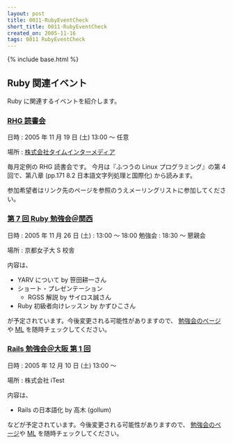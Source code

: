 ```yaml
---
layout: post
title: 0011-RubyEventCheck
short_title: 0011-RubyEventCheck
created_on: 2005-11-16
tags: 0011 RubyEventCheck
---
```

{% include base.html %}


## Ruby 関連イベント

Ruby に関連するイベントを紹介します。

### [RHG 読書会](http://pub.cozmixng.org/~the-rwiki/rw-cgi.rb?cmd=view;name=RHG%C6%C9%BD%F1%B2%F1%3A%3A%C5%EC%B5%FE+Revolution%3A%3A%A4%D5%A4%C4%A4%A6%A4%CELinux%A5%D7%A5%ED%A5%B0%A5%E9%A5%DF%A5%F3%A5%B0)

日時
:  2005 年 11 月 19 日 (土) 13:00 〜 任意

場所
:  [株式会社タイムインターメディア](http://www.timedia.co.jp/company/map/)

毎月定例の RHG 読書会です。
今月は『ふつうの Linux プログラミング』の第 4 回で、第八章 (pp.171 8.2 日本語文字列処理と国際化) から読みます。

参加希望者はリンク先のページを参照のうえメーリングリストに参加してください。

### [第 7 回 Ruby 勉強会＠関西](http://jp.rubyist.net/?KansaiWorkshop7)

日時
:  2005 年 11 月 26 日 (土)
:  13:00 〜 18:00 勉強会
:  18:30 〜 懇親会

場所
:  京都女子大 S 校舎

内容は、

* YARV について by 笹田耕一さん
* ショート・プレゼンテーション
  * RGSS 解説 by サイロス誠さん
* Ruby 初級者向けレッスン by かずひこさん


が予定されています。今後変更される可能性がありますので、
[勉強会のページ](http://jp.rubyist.net/?KansaiWorkshop7)や [ML](http://www.fdiary.net/ml/learn-ruby-in-kansai/)
を随時チェックしてください。

### [Rails 勉強会＠大阪 第 1 回](http://wiki.fdiary.net/rails/?RailsMeetingOsaka-0001)

日時
:  2005 年 12 月 10 日 (土) 13:00 〜

場所
:  株式会社 iTest

内容は、

* Rails の日本語化 by 高木 (gollum)


などが予定されています。今後変更される可能性がありますので、
[勉強会のページ](http://wiki.fdiary.net/rails/?RailsMeetingOsaka-0001)や
[ML](http://wiki.fdiary.net/rails/?RailsMeetingOsaka)
を随時チェックしてください。


